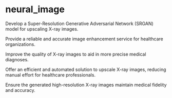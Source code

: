 # neural_image

Develop a Super-Resolution Generative Adversarial Network (SRGAN) model for upscaling X-ray images.

Provide a reliable and accurate image enhancement service for healthcare organizations.

Improve the quality of X-ray images to aid in more precise medical diagnoses.

Offer an efficient and automated solution to upscale X-ray images, reducing manual effort for healthcare professionals.

Ensure the generated high-resolution X-ray images maintain medical fidelity and accuracy.

